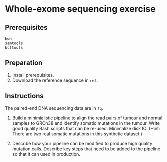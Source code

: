 # Whole-exome sequencing exercise

## Prerequisites

```
bwa
samtools
bcftools
```

## Preparation

1. Install prerequisites.
2. Download the reference sequence in `ref`.

## Instructions

The paired-end DNA sequencing data are in `fq`.

1. Build a minimialistic pipeline to align the read pairs of tumour and normal
   samples to GRCh38 and identify somatic mutations in the tumour.
   Write good quality Bash scripts that can be re-used.
   Minimalize disk IO.
   (Hint: There are two real somatic mutations in this synthetic dataset.)

2. Describe how your pipeline can be modified to produce high quality mutation
   calls. Describe key steps that need to be added to the pipeline so that
   it can used in production.

